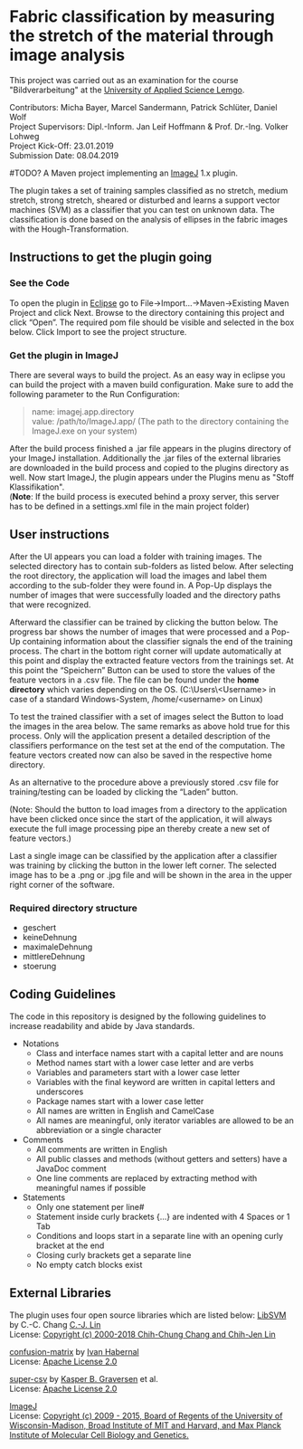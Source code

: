 # Fabric classification by measuring the stretch of the material through image analysis

This project was carried out as an examination for the course "Bildverarbeitung" at the [University of Applied Science Lemgo](https://www.hs-owl.de/en/campus/wir-ueber-uns.html).

Contributors:         Micha Bayer, Marcel Sandermann, Patrick Schlüter, Daniel Wolf\
Project Supervisors:  Dipl.-Inform. Jan Leif Hoffmann & Prof. Dr.-Ing. Volker Lohweg\
Project Kick-Off:     23.01.2019\
Submission Date:      08.04.2019

#TODO?
A Maven project implementing an [ImageJ](https://imagej.net/) 1.x plugin.

The plugin takes a set of training samples classified as no stretch, medium stretch, strong stretch, sheared or disturbed and learns a support vector machines (SVM) as a classifier that you can test on unknown data.
The classification is done based on the analysis of ellipses in the fabric images with the Hough-Transformation.

## Instructions to get the plugin going
### See the Code
To open the plugin in [Eclipse](https://www.eclipse.org/) go to File->Import...->Maven->Existing Maven Project and click Next. Browse to the directory containing this project and click “Open”. The required pom file should be visible and selected in the box below. Click Import to see the project structure.

### Get the plugin in ImageJ
There are several ways to build the project.
As an easy way in eclipse you can build the project with a maven build configuration.
Make sure to add the following parameter to the Run Configuration:
> name: imagej.app.directory\
value: /path/to/ImageJ.app/   (The path to the directory containing the ImageJ.exe on your system)

After the build process finished a .jar file appears in the plugins directory of your ImageJ installation. Additionally the .jar files of the external libraries are downloaded in the build process and copied to the plugins directory as well.
Now start ImageJ, the plugin appears under the Plugins menu as "Stoff Klassifikation".\
(__Note__: If the build process is executed behind a proxy server, this server has to be defined in a settings.xml file in the main project folder)

## User instructions
After the UI appears you can load a folder with training images. The selected directory has to contain sub-folders as listed below.
After selecting the root directory, the application will load the images and label them according to the sub-folder they were found in. A Pop-Up displays the number of images that were successfully loaded and the directory paths that were recognized.

Afterward the classifier can be trained by clicking the button below. The progress bar shows the number of images that were processed and a Pop-Up containing information about the classifier signals the end of the training process. The chart in the bottom right corner will update automatically at this point and display the extracted feature vectors from the trainings set.
At this point the “Speichern” Button can be used to store the values of the feature vectors in a .csv file.
The file can be found under the __home directory__ which varies depending on the OS.
(C:\Users\\\<Username> in case of a standard Windows-System, /home/\<username> on Linux)

To test the trained classifier with a set of images select the Button to load the images in the area below. The same remarks as above hold true for this process. Only will the application present a detailed description of the classifiers performance on the test set at the end of the computation.
The feature vectors created now can also be saved in the respective home directory.

As an alternative to the procedure above a previously stored .csv file for training/testing can be loaded by clicking the “Laden” button.
<!---When the application is now indicated to train or test the classifier it will take the feature vectors at hand.--->
(Note: Should the button to load images from a directory to the application have been clicked once since the start of the application, it will always execute the full image processing pipe an thereby create a new set of feature vectors.)

Last a single image can be classified by the application after a classifier was training by clicking the button in the lower left corner. The selected image has to be a .png or .jpg file and will be shown in the area in the upper right corner of the software.

### Required directory structure
- geschert
- keineDehnung
- maximaleDehnung
- mittlereDehnung
- stoerung

## Coding Guidelines
The code in this repository is designed by the following guidelines to increase readability and abide by Java standards.
- Notations
  - Class and interface names start with a capital letter and are nouns
  - Method names start with a lower case letter and are verbs
  - Variables and parameters start with a lower case letter
  - Variables with the final keyword are written in capital letters and underscores
  - Package names start with a lower case letter
  - All names are written in English and CamelCase
  - All names are meaningful, only iterator variables are allowed to be an abbreviation or a single character
- Comments
  - All comments are written in English
  - All public classes and methods (without getters and setters) have a JavaDoc comment
  - One line comments are replaced by extracting method with meaningful names if possible
- Statements
  - Only one statement per line#
  - Statement inside curly brackets {...} are indented with 4 Spaces or 1 Tab
  - Conditions and loops start in a separate line with an opening curly bracket at the end
  - Closing curly brackets get a separate line
  - No empty catch blocks exist

## External Libraries
The plugin uses four open source libraries which are listed below:
[LibSVM](https://github.com/cjlin1/libsvm) by C.-C. Chang [C.-J. Lin](https://github.com/cjlin1)\
License: [Copyright (c) 2000-2018 Chih-Chung Chang and Chih-Jen Lin](https://github.com/cjlin1/libsvm/blob/master/COPYRIGHT)

[confusion-matrix](https://github.com/habernal/confusion-matrix) by [Ivan Habernal](https://github.com/habernal)\
License: [Apache License 2.0](https://github.com/habernal/confusion-matrix/blob/master/LICENSE)

[super-csv](https://github.com/super-csv/super-csv) by [Kasper B. Graversen](https://github.com/kbilsted) et al.\
License: [Apache License 2.0](https://github.com/super-csv/super-csv/blob/master/LICENSE.txt)

[ImageJ](https://github.com/imagej/imagej)\
License:
[Copyright (c) 2009 - 2015, Board of Regents of the University of
Wisconsin-Madison, Broad Institute of MIT and Harvard, and Max Planck
Institute of Molecular Cell Biology and Genetics.](https://github.com/imagej/imagej/blob/master/LICENSE.txt)
